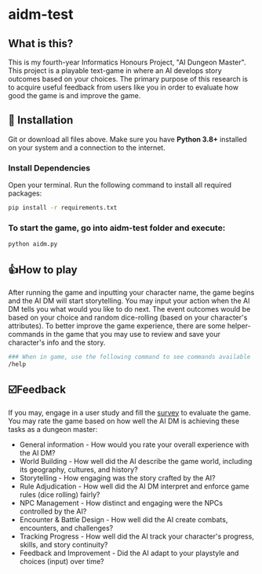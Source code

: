 # aidm-test

## What is this?

This is my fourth-year Informatics Honours Project, "AI Dungeon Master". This project is a playable text-game in where an AI develops story outcomes based on your choices. The primary purpose of this research is to acquire useful feedback from users like you in order to evaluate how good the game is and improve the game.

## 📌 Installation

Git or download all files above. Make sure you have **Python 3.8+** installed on your system and a connection to the internet.

### Install Dependencies
Open your terminal. Run the following command to install all required packages:
```sh
pip install -r requirements.txt
```

### To start the game, go into aidm-test folder and execute:
```sh
python aidm.py
```

## 👍How to play
After running the game and inputting your character name, the game begins and the AI DM will start storytelling. You may input your action when the AI DM tells you what would you like to do next. The event outcomes would be based on your choice and random dice-rolling (based on your character's attributes). 
To better improve the game experience, there are some helper-commands in the game that you may use to review and save your character's info and the story. 
```sh
### When in game, use the following command to see commands available
/help
```

## ☑️Feedback
If you may, engage in a user study and fill the [survey](https://forms.office.com/e/d8gfynZGD7) to evaluate the game. You may rate the game based on how well the AI DM is achieving these tasks as a dungeon master:
  - General information - How would you rate your overall experience with the AI DM?
  - World Building - How well did the AI describe the game world, including its geography, cultures, and history?
  - Storytelling - How engaging was the story crafted by the AI?
  - Rule Adjudication - How well did the AI DM interpret and enforce game rules (dice rolling) fairly?
  - NPC Management - How distinct and engaging were the NPCs controlled by the AI?
  - Encounter & Battle Design - How well did the AI create combats, encounters, and challenges?
  - Tracking Progress - How well did the AI track your character's progress, skills, and story continuity?
  - Feedback and Improvement - Did the AI adapt to your playstyle and choices (input) over time?
